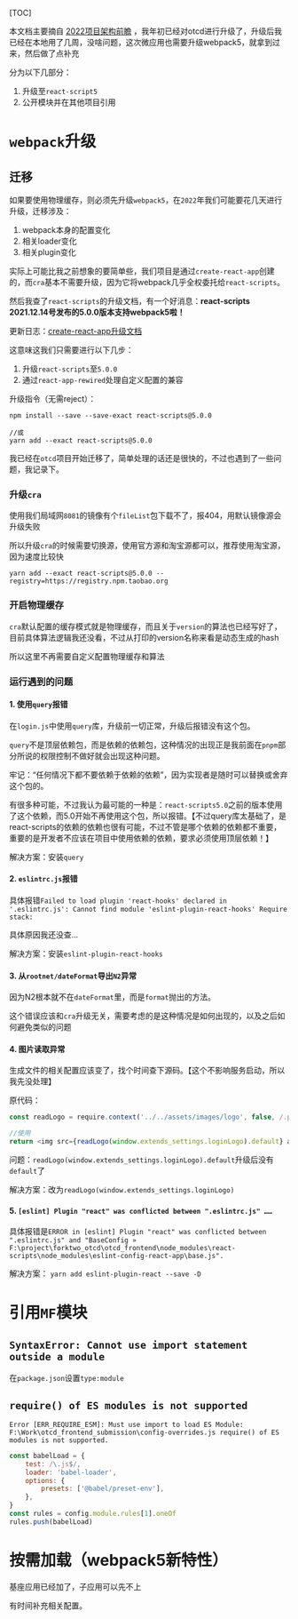 [TOC]

本文档主要摘自 [2022项目架构前瞻](http://note.youdao.com/noteshare?id=9a088872a4b41377886ab1c700236e60&sub=WEB55c6668ba85a5362393ed243fe58eba2) ，我年初已经对otcd进行升级了，升级后我已经在本地用了几周，没啥问题，这次微应用也需要升级webpack5，就拿到过来，然后做了点补充

分为以下几部分：
1. 升级至`react-script5`
2. 公开模块并在其他项目引用

# `webpack`升级
## 迁移
如果要使用物理缓存，则必须先升级`webpack5`，在`2022`年我们可能要花几天进行升级，迁移涉及：
1. webpack本身的配置变化
2. 相关loader变化
3. 相关plugin变化

实际上可能比我之前想象的要简单些，我们项目是通过`create-react-app`创建的，而`cra`基本不需要升级，因为它将webpack几乎全权委托给`react-scripts`。

然后我查了`react-scripts`的升级文档，有一个好消息：**react-scripts 2021.12.14号发布的5.0.0版本支持webpack5啦！**

更新日志：[create-react-app升级文档](https://github.com/facebook/create-react-app/blob/main/CHANGELOG.md)

这意味这我们只需要进行以下几步：
1. 升级`react-scripts`至`5.0.0`
2. 通过`react-app-rewired`处理自定义配置的兼容

升级指令（无需reject）：
```
npm install --save --save-exact react-scripts@5.0.0

//或
yarn add --exact react-scripts@5.0.0
```

我已经在`otcd`项目开始迁移了，简单处理的话还是很快的，不过也遇到了一些问题，我记录下。

### 升级`cra`
使用我们局域网`8081`的镜像有个`fileList`包下载不了，报404，用默认镜像源会升级失败

所以升级`cra`的时候需要切换源，使用官方源和淘宝源都可以，推荐使用淘宝源，因为速度比较快

```
yarn add --exact react-scripts@5.0.0 --registry=https://registry.npm.taobao.org
```

### 开启物理缓存
`cra`默认配置的缓存模式就是物理缓存，而且关于`version`的算法也已经写好了，目前具体算法逻辑我还没看，不过从打印的version名称来看是动态生成的hash

所以这里不再需要自定义配置物理缓存和算法

### 运行遇到的问题
#### 1. 使用`query`报错
在`login.js`中使用`query`库，升级前一切正常，升级后报错没有这个包。

`query`不是顶层依赖包，而是依赖的依赖包，这种情况的出现正是我前面在`pnpm`部分所说的权限控制不做好就会出现这种问题。

牢记：“任何情况下都不要依赖于依赖的依赖”，因为实现者是随时可以替换或舍弃这个包的。

有很多种可能，不过我认为最可能的一种是：`react-scripts5.0`之前的版本使用了这个依赖，而5.0开始不再使用这个包，所以报错。【不过query库太基础了，是react-scripts的依赖的依赖也很有可能，不过不管是哪个依赖的依赖都不重要，重要的是开发者不应该在项目中使用依赖的依赖，要求必须使用顶层依赖！】

解决方案：安装`query`

#### 2. `eslintrc.js`报错
具体报错`Failed to load plugin 'react-hooks' declared in '.eslintrc.js': Cannot find module 'eslint-plugin-react-hooks' Require stack:`

具体原因我还没查...

解决方案：安装`eslint-plugin-react-hooks`

#### 3. 从`rootnet/dateFormat`导出`N2`异常
因为N2根本就不在`dateFormat`里，而是`format`抛出的方法。

这个错误应该和`cra`升级无关，需要考虑的是这种情况是如何出现的，以及之后如何避免类似的问题

#### 4. 图片读取异常
生成文件的相关配置应该变了，找个时间查下源码。【这个不影响服务启动，所以我先没处理】

原代码：
```js
const readLogo = require.context('../../assets/images/logo', false, /.png$/)

//使用
return <img src={readLogo(window.extends_settings.loginLogo).default} alt='根网科技' />
```

问题：`readLogo(window.extends_settings.loginLogo).default`升级后没有`default`了

解决方案：改为`readLogo(window.extends_settings.loginLogo)`

#### 5. `[eslint] Plugin "react" was conflicted between ".eslintrc.js" ……`
具体报错是`ERROR in [eslint] Plugin "react" was conflicted between ".eslintrc.js" and "BaseConfig » F:\project\forktwo_otcd\otcd_frontend\node_modules\react-scripts\node_modules\eslint-config-react-app\base.js".`

解决方案：
`yarn add eslint-plugin-react --save -D`

# 引用`MF`模块
## `SyntaxError: Cannot use import statement outside a module`
在`package.json`设置`type:module`

## `require() of ES modules is not supported`
`Error [ERR_REQUIRE_ESM]: Must use import to load ES Module: F:\Work\otcd_frontend_submission\config-overrides.js
require() of ES modules is not supported.`

```js
const babelLoad = {
    test: /\.js$/,
    loader: 'babel-loader',
    options: {
        presets: ['@babel/preset-env'],
    },
}
const rules = config.module.rules[1].oneOf
rules.push(babelLoad)
```

# 按需加载（webpack5新特性）
基座应用已经加了，子应用可以先不上

有时间补充相关配置。
